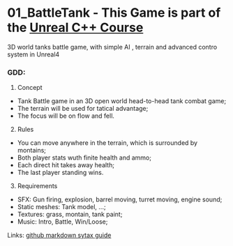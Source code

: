 # 01_BattleTank - This Game is part of the [Unreal C++ Course](https://www.udemy.com/unrealcourse/)
3D world tanks battle game, with simple AI , terrain and advanced contro system in Unreal4

### GDD:
1. Concept
  * Tank Battle game in an 3D open world head-to-head tank combat game;
  * The terrain will be used for tatical advantage;
  * The focus will be on flow and fell.
2. Rules 
  * You can move anywhere in the terrain, which is surrounded by montains;
  * Both player stats wuth finite health and ammo;
  * Each direct hit takes away health;
  * The last player standing wins.
3. Requirements
  * SFX: Gun firing, explosion, barrel moving, turret moving, engine sound;
  * Static meshes: Tank model, ...;
  * Textures: grass, montain, tank paint;
  * Music: Intro, Battle, Win/Loose; 
  
  Links: [github markdown sytax guide](https://github.com/adam-p/markdown-here/wiki/Markdown-Here-Cheatsheet)


